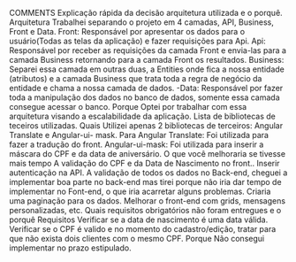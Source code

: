 COMMENTS
Explicação rápida da decisão arquitetura utilizada e o porquê.
Arquitetura
Trabalhei separando o projeto em 4 camadas, API, Business, Front e Data.
Front: Responsável por apresentar os dados para o usuário(Todas as telas da aplicação) e fazer requisições para Api.
Api: Responsável por receber as requisições da camada Front e envia-las para a camada Business retornando para a camada Front os resultados.
Business: Separei essa camada em outras duas, a Entities onde fica a nossa entidade (atributos) e a camada Business que trata toda a regra de negócio da entidade e chama a nossa camada de dados.
-Data: Responsável por fazer toda a manipulação dos dados no banco de dados, somente essa camada consegue acessar o banco.
Porque
Optei por trabalhar com essa arquitetura visando a escalabilidade da aplicação.
Lista de bibliotecas de teceiros utilizadas.
Quais
Utilizei apenas 2 bibliotecas de terceiros: Angular Translate e Angular-ui- mask.
Para
Angular Translate: Foi utilizada para fazer a tradução do front.
Angular-ui-mask: Foi utilizada para inserir a máscara do CPF e da data de aniversário.
O que você melhoraria se tivesse mais tempo
A validação do CPF e da Data de Nascimento no front..
Inserir autenticação na API.
A validação de todos os dados no Back-end, cheguei a implementar boa parte no back-end mas tirei porque não iria dar tempo de implementar no Font-end, o que iria acarretar alguns problemas.
Criaria uma paginação para os dados.
Melhorar o front-end com grids, mensagens personalizadas, etc.
Quais requisitos obrigatórios não foram entregues e o porquê
Requisitos
Verificar se a data de nascimento é uma data válida.
Verificar se o CPF é valido e no momento do cadastro/edição, tratar para que não exista dois clientes com o mesmo CPF.
Porque
Não consegui implementar no prazo estipulado.